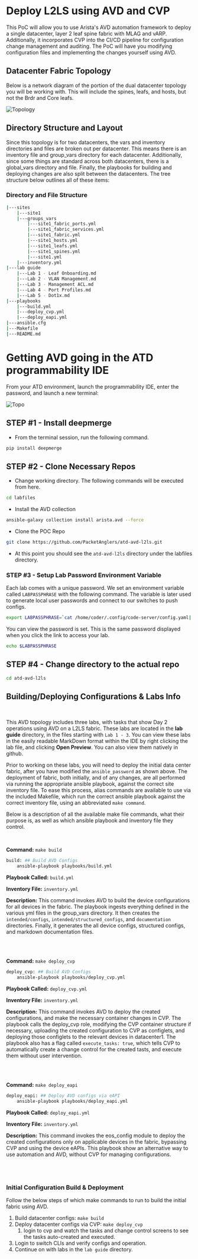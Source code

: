 # Deploy L2LS using AVD and CVP
This PoC will allow you to use Arista's AVD automation framework to deploy a single datacenter, layer 2 leaf spine fabric with MLAG and vARP.  Additionally, it incorporates CVP into the CI/CD pipeline for configuration change management and auditing.  The PoC will have you modifying configuration files and implementing the changes yourself using AVD.

## Datacenter Fabric Topology
Below is a network diagram of the portion of the dual datacenter topology you will be working with.  This will include the spines, leafs, and hosts, but not the Brdr and Core leafs.

![Topology](images/atd-topo-l2ls.png)

## Directory Structure and Layout
Since this topology is for two datacenters, the vars and inventory directories and files are broken out per datacenter.  This means there is an inventory file and group_vars directory for each datacenter.  Additionally, since some things are standard across both datacenters, there is a global_vars directory and file.  Finally, the playbooks for building and deploying changes are also split between the datacenters.  The tree structure below outlines all of these items:

### Directory and File Structure
```bash
|---sites
    |---site1
	|---groups_vars
	    |---site1_fabric_ports.yml
	    |---site1_fabric_services.yml
	    |---site1_fabric.yml
	    |---site1_hosts.yml
	    |---site1_leafs.yml
	    |---site1_spines.yml
	    |---site1.yml
    |---inventory.yml
|---lab guide
    |---Lab 1 - Leaf Onboarding.md
    |---Lab 2 - VLAN Management.md
    |---Lab 3 - Management ACL.md
    |---Lab 4 - Port Profiles.md
    |---Lab 5 - Dot1x.md
|---playbooks
    |---build.yml
    |---deploy_cvp.yml
    |---deploy_eapi.yml
|---ansible.cfg
|---Makefile
|---README.md
```

# Getting AVD going in the ATD programmability IDE
From your ATD environment, launch the programmability IDE, enter the password, and launch a new terminal:

![Topo](images/programmability_ide.png)

## STEP #1 - Install deepmerge

- From the terminal session, run the following command.

``` bash
pip install deepmerge
```

## STEP #2 - Clone Necessary Repos

- Change working directory. The following commands will be executed from here.

``` bash
cd labfiles
```

- Install the AVD collection

``` bash
ansible-galaxy collection install arista.avd --force
```

- Clone the POC Repo

``` bash
git clone https://github.com/PacketAnglers/atd-avd-l2ls.git
```

- At this point you should see the `atd-avd-l2ls` directory under the labfiles directory.

### STEP #3 - Setup Lab Password Environment Variable

Each lab comes with a unique password. We set an environment variable called `LABPASSPHRASE` with the following command. The variable is later used to generate local user passwords and connect to our switches to push configs.

``` bash
export LABPASSPHRASE=`cat /home/coder/.config/code-server/config.yaml| grep "password:" | awk '{print $2}'`
```

You can view the password is set. This is the same password displayed when you click the link to access your lab.

``` bash
echo $LABPASSPHRASE
```

## STEP #4 - Change directory to the actual repo
``` bash
cd atd-avd-l2ls
```

## Building/Deploying Configurations & Labs Info

<br>

This AVD topology includes three labs, with tasks that show Day 2 operations using AVD on a L2LS fabric.  These labs are located in the **lab guide** directory, in the files starting with `Lab 1 - 3`.  You can view these labs in the easily readable MarkDown format within the IDE by right clicking the lab file, and clicking **Open Preview**.  You can also view them natively in github.

Prior to working on these labs, you will need to deploy the initial data center fabric, after you have modified the `ansible_password` as shown above.  The deployment of fabric, both initially, and of any changes, are all performed via running the appropriate ansible playbook, against the correct site inventory file.  To ease this process, alias commands are available to use via the included Makefile, which run the correct ansible playbook against the correct inventory file, using an abbreviated `make command`.

Below is a description of all the available make file commands, what their purpose is, as well as which ansible playbook and inventory file they control.  

<br>


**Command:**  `make build`

```bash
build: ## Build AVD Configs
	ansible-playbook playbooks/build.yml
```
**Playbook Called:**  `build.yml`

**Inventory File:**  `inventory.yml`

**Description:** This command invokes AVD to build the device configurations for all devices in the fabric.  The playbook ingests everything defined in the various yml files in the group_vars directory.  It then creates the `intended/configs`, `intended/structured_configs`, and `documentation` directories.  Finally, it generates the all device configs, structured configs, and markdown documentation files.

<br>
<br>


**Command:**  `make deploy_cvp`

```bash
deploy_cvp: ## Build AVD Configs
	ansible-playbook playbooks/deploy_cvp.yml
```
**Playbook Called:**  `deploy_cvp.yml`

**Inventory File:**  `inventory.yml`

**Description:** This command invokes AVD to deploy the created configurations, and make the necessary container changes in CVP.  The playbook calls the deploy_cvp role, modifying the CVP container structure if necessary, uploading the created configuration to CVP as configlets, and deploying those configlets to the relevant devices in datacenter1.  The playbook also has a flag called `execute_tasks: true`, which tells CVP to automatically create a change control for the created tasts, and execute them without user intervention.

<br>
<br>


**Command:**  `make deploy_eapi`

```bash
deploy_eapi: ## Deploy AVD configs via eAPI
	ansible-playbook playbooks/deploy_eapi.yml
```
**Playbook Called:**  `deploy_eapi.yml`

**Inventory File:**  `inventory.yml`

**Description:** This command invokes the eos_config module to deploy the created configurations only on applicable devices in the fabric, bypassing CVP and using the device eAPIs.  This playbook show an alternative way to use automation and AVD, without CVP for managing configurations.


<br>
<br>

### Initial Configuration Build & Deployment

Follow the below steps of which make commands to run to build the initial fabric using AVD.

1) Build datacenter configs:  `make build`
5) Deploy datacenter configs via CVP:  `make deploy_cvp`
    1) login to cvp and watch the tasks and change control screens to see the tasks auto-created and executed.
7) Login to switch CLIs and verify configs and operation.
8) Continue on with labs in the `lab guide` directory.
